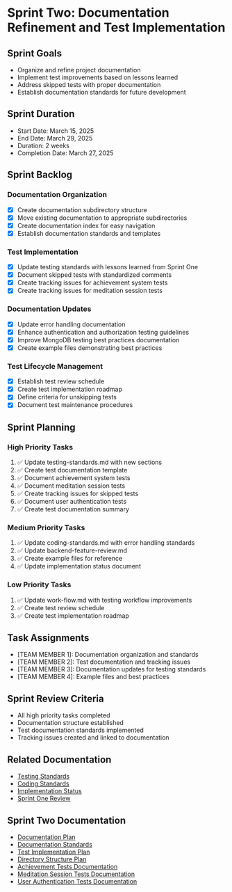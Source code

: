 # Sprint Two: Documentation Refinement and Test Implementation

## Sprint Goals
- Organize and refine project documentation
- Implement test improvements based on lessons learned
- Address skipped tests with proper documentation
- Establish documentation standards for future development

## Sprint Duration
- Start Date: March 15, 2025
- End Date: March 29, 2025
- Duration: 2 weeks
- Completion Date: March 27, 2025

## Sprint Backlog

### Documentation Organization
- [x] Create documentation subdirectory structure
- [x] Move existing documentation to appropriate subdirectories
- [x] Create documentation index for easy navigation
- [x] Establish documentation standards and templates

### Test Implementation
- [x] Update testing standards with lessons learned from Sprint One
- [x] Document skipped tests with standardized comments
- [x] Create tracking issues for achievement system tests
- [x] Create tracking issues for meditation session tests

### Documentation Updates
- [x] Update error handling documentation
- [x] Enhance authentication and authorization testing guidelines
- [x] Improve MongoDB testing best practices documentation
- [x] Create example files demonstrating best practices

### Test Lifecycle Management
- [x] Establish test review schedule
- [x] Create test implementation roadmap
- [x] Define criteria for unskipping tests
- [x] Document test maintenance procedures

## Sprint Planning

### High Priority Tasks
1. ✅ Update testing-standards.md with new sections
2. ✅ Create test documentation template
3. ✅ Document achievement system tests
4. ✅ Document meditation session tests
5. ✅ Create tracking issues for skipped tests
6. ✅ Document user authentication tests
7. ✅ Create test documentation summary

### Medium Priority Tasks
1. ✅ Update coding-standards.md with error handling standards
2. ✅ Update backend-feature-review.md
3. ✅ Create example files for reference
4. ✅ Update implementation status document

### Low Priority Tasks
1. ✅ Update work-flow.md with testing workflow improvements
2. ✅ Create test review schedule
3. ✅ Create test implementation roadmap

## Task Assignments
- [TEAM MEMBER 1]: Documentation organization and standards
- [TEAM MEMBER 2]: Test documentation and tracking issues
- [TEAM MEMBER 3]: Documentation updates for testing standards
- [TEAM MEMBER 4]: Example files and best practices

## Sprint Review Criteria
- All high priority tasks completed
- Documentation structure established
- Test documentation standards implemented
- Tracking issues created and linked to documentation

## Related Documentation
- [Testing Standards](../standards/testing-standards.md)
- [Coding Standards](../standards/coding-standards.md)
- [Implementation Status](../workflows/implementation-status.md)
- [Sprint One Review](./sprint-one-review.md)

## Sprint Two Documentation
- [Documentation Plan](./documentation/documentation-plan.md)
- [Documentation Standards](../standards/documentation-standards.md)
- [Test Implementation Plan](../testing/test-implementation-roadmap.md)
- [Directory Structure Plan](./documentation/directory-structure-plan.md)
- [Achievement Tests Documentation](../testing/documentation/achievement-tests-documentation.md)
- [Meditation Session Tests Documentation](../testing/documentation/meditation-session-tests.md)
- [User Authentication Tests Documentation](../testing/documentation/user-auth-tests.md) 